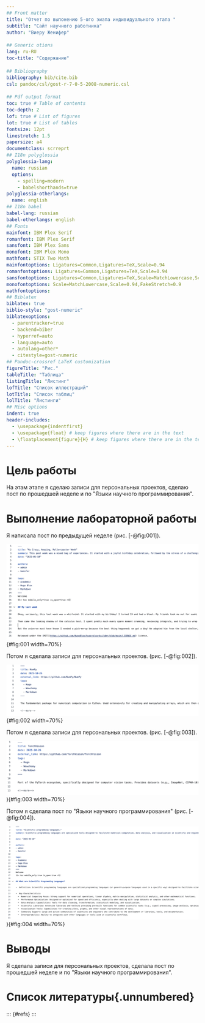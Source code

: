 ```yaml
---
## Front matter
title: "Отчет по выпонению 5-ого эиапа индивидуального этапа "
subtitle: "Сайт научного работника"
author: "Виеру Женифер"

## Generic otions
lang: ru-RU
toc-title: "Содержание"

## Bibliography
bibliography: bib/cite.bib
csl: pandoc/csl/gost-r-7-0-5-2008-numeric.csl

## Pdf output format
toc: true # Table of contents
toc-depth: 2
lof: true # List of figures
lot: true # List of tables
fontsize: 12pt
linestretch: 1.5
papersize: a4
documentclass: scrreprt
## I18n polyglossia
polyglossia-lang:
  name: russian
  options:
	- spelling=modern
	- babelshorthands=true
polyglossia-otherlangs:
  name: english
## I18n babel
babel-lang: russian
babel-otherlangs: english
## Fonts
mainfont: IBM Plex Serif
romanfont: IBM Plex Serif
sansfont: IBM Plex Sans
monofont: IBM Plex Mono
mathfont: STIX Two Math
mainfontoptions: Ligatures=Common,Ligatures=TeX,Scale=0.94
romanfontoptions: Ligatures=Common,Ligatures=TeX,Scale=0.94
sansfontoptions: Ligatures=Common,Ligatures=TeX,Scale=MatchLowercase,Scale=0.94
monofontoptions: Scale=MatchLowercase,Scale=0.94,FakeStretch=0.9
mathfontoptions:
## Biblatex
biblatex: true
biblio-style: "gost-numeric"
biblatexoptions:
  - parentracker=true
  - backend=biber
  - hyperref=auto
  - language=auto
  - autolang=other*
  - citestyle=gost-numeric
## Pandoc-crossref LaTeX customization
figureTitle: "Рис."
tableTitle: "Таблица"
listingTitle: "Листинг"
lofTitle: "Список иллюстраций"
lotTitle: "Список таблиц"
lolTitle: "Листинги"
## Misc options
indent: true
header-includes:
  - \usepackage{indentfirst}
  - \usepackage{float} # keep figures where there are in the text
  - \floatplacement{figure}{H} # keep figures where there are in the text
---
```


# Цель работы

На этам этапе я сделаю записи для персональных проектов, сделаю пост по прошедшей неделе и по "Языки научного программирования".


# Выполнение лабораторной работы

Я написала пост по предыдущей неделе (рис. [-@fig:001]).

![Пост по предыдущей неделе](image/week.png){#fig:001 width=70%}

Потом я сделала записи для персональных проектов. (рис. [-@fig:002]).

![Записи для персональных проектов](image/project1.png){#fig:002 width=70%}

Потом я сделала записи для персональных проектов. (рис. [-@fig:003]).

![Записи для персональных проектов](image/project2.png)){#fig:003 width=70%}

Потом я сделала пост по "Языки научного программирования" (рис. [-@fig:004]).

![Пост по "Языки научного программирования"](image/a.png)){#fig:004 width=70%}


# Выводы

Я сделала записи для персональных проектов, сделала пост по прошедшей неделе и по "Языки научного программирования".

# Список литературы{.unnumbered}

::: {#refs}
:::

